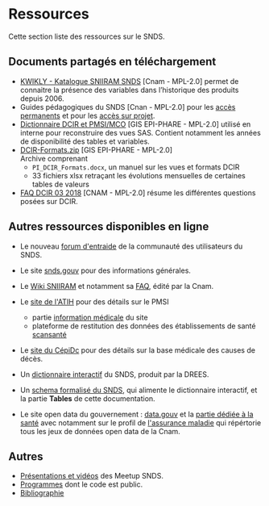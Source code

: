 # Ressources
<!-- SPDX-License-Identifier: MPL-2.0 -->

Cette section liste des ressources sur le SNDS.

## Documents partagés en téléchargement
- [KWIKLY - Katalogue SNIIRAM SNDS](kwikly.md) [Cnam - MPL-2.0] permet de connaitre la présence des variables dans l’historique des produits depuis 2006.
- Guides pédagogiques du SNDS [Cnan - MPL-2.0] pour les [accès permanents](../files/Cnam/guides_pedagogiques/2019-07_Cnam_Guide_pedagogique_SNDS_acces_permanents_MPL-2.0.docx) et pour les [accès sur projet](../files/Cnam/guides_pedagogiques/2019-07_Cnam_Guide_pedagogique_SNDS_acces_projet_MPL-2.0.docx).  
- [Dictionnaire DCIR et PMSI/MCO](../files/GIS_EPI-PHARE/2019-04_GIS_EPI-PHARE_DICO_DCIR_4_Vue_MPL-2.0.xlsx) [GIS EPI-PHARE - MPL-2.0] utilisé en interne pour reconstruire des vues SAS. Contient notamment les années de disponibilité des tables et variables.
- [DCIR-Formats.zip](../files/GIS_EPI-PHARE/2019-04_GIS_EPI-PHARE_DCIR-Formats_MPL-2.0.zip) [GIS EPI-PHARE - MPL-2.0]  
Archive comprenant
  - `PI_DCIR_Formats.docx`, un manuel sur les vues et formats DCIR
  - 33  fichiers xlsx retraçant les évolutions mensuelles de certaines tables de valeurs
- [FAQ DCIR 03 2018](../files/Cnam/2018-03-CNAM-FAQ_DCIR_MLP-2.0.xlsx) [CNAM - MPL-2.0] résume les différentes questions posées sur DCIR.


## Autres ressources disponibles en ligne

- Le nouveau [forum d'entraide](https://entraide.health-data-hub.fr) de la communauté des utilisateurs du SNDS.

- Le site [snds.gouv](https://www.snds.gouv.fr/SNDS/Accueil) 
pour des informations générales.

- Le [Wiki SNIIRAM](http://open-data-assurance-maladie.ameli.fr/wiki-sniiram/index.php/Accueil_-_Dictionnaire_de_donn%C3%A9es_SNIIRAM) 
et notamment sa [FAQ](http://open-data-assurance-maladie.ameli.fr/wiki-sniiram/index.php/Questions-R%C3%A9ponses),
édité par la Cnam.

- Le [site de l'ATIH](https://www.atih.sante.fr)
pour des détails sur le PMSI
    - partie [information médicale](https://www.atih.sante.fr/domaines-d-activites/information-medicale) du site
    - plateforme de restitution des données des établissements de santé [scansanté](https://www.scansante.fr) 

- Le [site du CépiDc](https://cepidc.inserm.fr/causes-medicales-de-deces/la-base-des-causes-medicales-de-deces)
pour des détails sur la base médicale des causes de décès.

- Un [dictionnaire interactif](https://drees.shinyapps.io/dico-snds/) du SNDS, produit par la DREES.

- Un [schema formalisé du SNDS](https://gitlab.com/healthdatahub/schema-snds), 
qui alimente le dictionnaire interactif, et la partie **Tables** de cette documentation.

- Le site open data du gouvernement : [data.gouv](https://www.data.gouv.fr) et la [partie dédiée à la santé](https://www.data.gouv.fr/fr/topics/sante-et-social/) avec notamment sur le profil de [l'assurance maladie](https://www.data.gouv.fr/fr/organizations/caisse-nationale-de-l-assurance-maladie-des-travailleurs-salaries/) qui répértorie tous les jeux de données open data de la Cnam.  


## Autres
- [Présentations et vidéos](meetup.md) des Meetup SNDS.
- [Programmes](programmes.md) dont le code est public.
- [Bibliographie](bibliographie.md)
  
